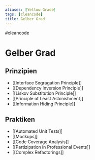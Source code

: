 ```yaml
---
aliases: [Yellow Grade]
tags: [cleancode]
title: Gelber Grad
---
```

#cleancode 
# Gelber Grad
## Prinzipien
- [[Interface Segragation Principle]]
- [[Dependency Inversion Principle]]
- [[Liskov Substitution Principle]]
- [[Principle of Least Astonishment]]
- [[Information Hiding Principle]]

## Praktiken
- [[Automated Unit Tests]]
- [[Mockups]]
- [[Code Coverage Analysis]]
- [[Partizipation in Professional Events]]
- [[Complex Refactorings]]